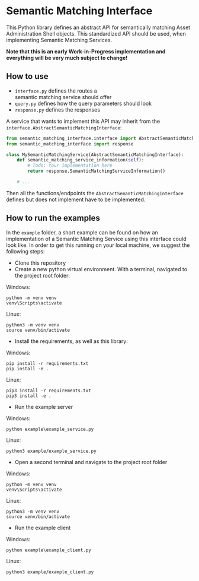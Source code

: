 # Semantic Matching Interface

This Python library defines an abstract API for semantically matching 
Asset Administration Shell objects. This standardized API should be used, 
when implementing Semantic Matching Services.

**Note that this is an early Work-in-Progress implementation and everything
will be very much subject to change!** 

## How to use

- `interface.py` defines the routes a  
  semantic matching service should offer
- `query.py` defines how the query parameters
  should look
- `response.py` defines the responses

A service that wants to implement this API may inherit from the
`interface.AbstractSemanticMatchingInterface`:

```python
from semantic_matching_interface.interface import AbstractSemanticMatchingInterface
from semantic_matching_interface import response

class MySemanticMatchingService(AbstractSemanticMatchingInterface):
    def semantic_matching_service_information(self):
        # Todo: Your implementation here
        return response.SemanticMatchingServiceInformation()

    # ...
```

Then all the functions/endpoints the `AbstractSemanticMatchingInterface`
defines but does not implement have to be implemented. 


## How to run the examples

In the `example` folder, a short example can be found on how an implementation
of a Semantic Matching Service using this interface could look like.
In order to get this running on your local machine, we suggest the following 
steps: 

- Clone this repository
- Create a new python virtual environment. With a terminal, navigated to the
  project root folder:

Windows:
```commandline
python -m venv venv
venv\Scripts\activate
```
Linux:
```commandline
python3 -m venv venv
source venv/bin/activate
```

- Install the requirements, as well as this library:

Windows:
```commandline
pip install -r requirements.txt
pip install -e . 
```
Linux:
```commandline
pip3 install -r requirements.txt
pip3 install -e . 
```

- Run the example server

Windows:
```commandline
python example\example_service.py 
```
Linux:
```commandline
python3 example/example_service.py 
```

- Open a second terminal and navigate to the project root folder 

Windows:
```commandline
python -m venv venv
venv\Scripts\activate
```
Linux:
```commandline
python3 -m venv venv
source venv/bin/activate
```

- Run the example client

Windows:
```commandline
python example\example_client.py 
```
Linux:
```commandline
python3 example/example_client.py 
```
